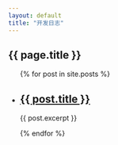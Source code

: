 ```yaml
---
layout: default
title: "开发日志"
---
```

## {{ page.title }}

<ul>
  {% for post in site.posts %}
    <li>
      <h2><a href="{{ site.baseurl}}{{ post.url }}">{{ post.title }}</a></h2>
      <p>{{ post.excerpt }}</p>
    </li>
  {% endfor %}
</ul>